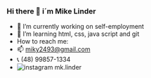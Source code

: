 ### Hi there 👋 i´m Mike Linder



- 🔭 I’m currently working on self-employment
- 🌱 I’m learning html, css, java script and git<br>
- How to reach me: <br>
- 📫 miky2493@gmail.com <br>
- :telephone_receiver: (48) 99857-1334
- ![instagram](https://user-images.githubusercontent.com/94409465/184508514-ccd29dbf-690a-4215-af63-a05a1904dd38.png) mk.linder









